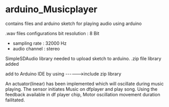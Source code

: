 # arduino_Musicplayer
contains files and arduino sketch for playing audio using arduino

.wav files configurations
bit resolution : 8 Bit
 *  sampling rate  : 32000 Hz
 *  audio channel  : stereo
 
 
 SimpleSDAudio library needed to upload sketch to arduino.
 .zip file library added
 
 add to Arduino IDE by using ------>include zip library 
 
An actuator(linear) has been implemented which will oscillate during music playing. The sensor initiates Music on dfplayer and play song. Using the feedback available in df player chip, Motor oscillation movement duration failitated.
